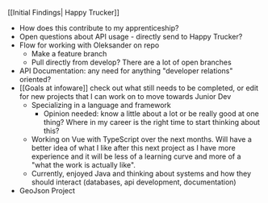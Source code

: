 [[Initial Findings| Happy Trucker]] 
- How does this contribute to my apprenticeship? 
- Open questions about API usage - directly send to Happy Trucker?
- Flow for working with Oleksander on repo 
	- Make a feature branch
	- Pull directly from develop? There are a lot of open branches 
- API Documentation: any need for anything "developer relations" oriented? 
- [[Goals at infoware]] check out what still needs to be completed, or edit for new projects that I can work on to move towards Junior Dev 
	- Specializing in a language and framework 
		- Opinion needed: know a little about a lot or be really good at one thing? Where in my career is the right time to start thinking about this? 
	- Working on Vue with TypeScript over the next months. Will have a better idea of what I like after this next project as I have more experience and it will be less of a learning curve and more of a "what the work is actually like". 
	- Currently, enjoyed Java and thinking about systems and how they should interact (databases, api development, documentation)
- GeoJson Project 